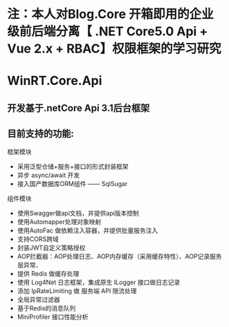 # 注：本人对Blog.Core 开箱即用的企业级前后端分离【 .NET Core5.0 Api + Vue 2.x + RBAC】权限框架的学习研究
# WinRT.Core.Api 
 
## 开发基于.netCore Api 3.1后台框架

## 目前支持的功能:
 框架模块
- 采用泛型仓储+服务+接口的形式封装框架
- 异步 async/await 开发
- 接入国产数据库ORM组件 —— SqlSugar

 组件模块
  - 使用Swagger做api文档，并提供api版本控制
  - 使用Automapper处理对象映射
  - 使用AutoFac 做依赖注入容器，并提供批量服务注入
  - 支持CORS跨域
  - 封装JWT自定义策略授权
  - AOP拦截器：AOP处理日志、AOP内存缓存（采用缓存特性）、AOP记录服务层异常、
  - 提供 Redis 做缓存处理
  - 使用 Log4Net 日志框架，集成原生 ILogger 接口做日志记录
  - 添加 IpRateLimiting 做 服务端 API 限流处理
  - 全局异常过滤器
  - 基于Redis的消息队列
  - MiniProfiler 接口性能分析
